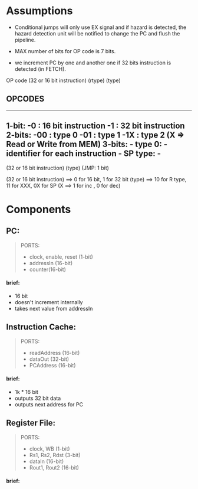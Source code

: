 
# Assumptions

* Conditional jumps will only use EX signal and if hazard is detected, the hazard detection unit will be notified to change the PC and flush the pipeline.

* MAX number of bits for OP code is 7 bits.

* we increment PC by one and another one if 32 bits instruction is detected (in FETCH).


OP code
(32 or 16 bit instruction) (rtype) (type) 

## OPCODES
---
1-bit:
    -0 : 16 bit instruction
    -1 : 32 bit instruction
2-bits:
    -00 : type 0
    -01 : type 1
    -1X : type 2 (X => Read or Write from MEM)
3-bits:
    - type 0:
      - identifier for each instruction
    - SP type:
      - 
---
(32 or 16 bit instruction) (type) (JMP: 1 bit)

(32 or 16 bit instruction) ==> 0 for 16 bit, 1 for 32 bit
(type) ==> 10 for R type, 11 for XXX, 0X for SP (X ==> 1 for inc , 0 for dec)


# Components

## PC:
> PORTS: 
> - clock, enable, reset (1-bit)
> - addressIn (16-bit)
> - counter(16-bit)

#### brief:
* 16 bit
* doesn't increment internally
* takes next value from addressIn


## Instruction Cache:
> PORTS: 
> - readAddress (16-bit)
> - dataOut (32-bit)
> - PCAddress (16-bit)

#### brief:
* 1k * 16 bit
* outputs 32 bit data
* outputs next address for PC

## Register File:
> PORTS:
> - clock, WB (1-bit)
> - Rs1, Rs2, Rdst (3-bit)
> - dataIn (16-bit)
> - Rout1, Rout2 (16-bit)

#### brief:


